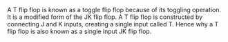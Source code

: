  A T flip flop is known as a toggle flip flop because of its toggling operation. 
 It is a modified form of the JK flip flop. A T flip flop is constructed by connecting J and K inputs, creating a single input called T. 
 Hence why a T flip flop is also known as a single input JK flip flop.
  
  
